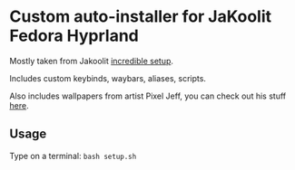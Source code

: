# Custom auto-installer for JaKoolit Fedora Hyprland

Mostly taken from Jakoolit [incredible setup](https://github.com/JaKooLit/Fedora-Hyprland).

Includes custom keybinds, waybars, aliases, scripts.

Also includes wallpapers from artist Pixel Jeff, you can check out his stuff [here](https://www.deviantart.com/pixeljeff).

## Usage
Type on a terminal:
`bash setup.sh`
